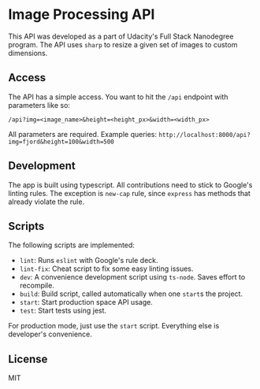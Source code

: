 # Image Processing API
This API was developed as a part of Udacity's Full Stack Nanodegree program. The API uses `sharp` to resize a given set of images to custom dimensions.

## Access
The API has a simple access. You want to hit the `/api` endpoint with parameters like so:

`/api?img=<image_name>&height=<height_px>&width=<width_px>`

All parameters are required. Example queries:
`http://localhost:8000/api?img=fjord&height=100&width=500`

## Development
The app is built using typescript. All contributions need to stick to Google's linting rules. The exception is `new-cap` rule, since `express` has methods that already violate the rule.

## Scripts
The following scripts are implemented:
- `lint`: Runs `eslint` with Google's rule deck.
- `lint-fix`: Cheat script to fix some easy linting issues.
- `dev`: A convenience development script using `ts-node`. Saves effort to recompile.
- `build`: Build script, called automatically when one `start`s the project.
- `start`: Start production space API usage.
- `test`: Start tests using jest.

For production mode, just use the `start` script. Everything else is developer's convenience.

## License
MIT